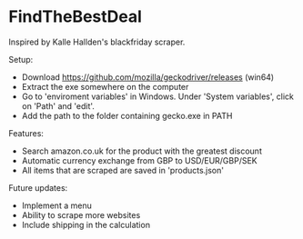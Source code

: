 # FindTheBestDeal

Inspired by Kalle Hallden's blackfriday scraper. 

  Setup:
  * Download https://github.com/mozilla/geckodriver/releases (win64)
  * Extract the exe somewhere on the computer
  * Go to 'enviroment variables' in Windows. Under 'System variables', click on 'Path' and 'edit'.
  * Add the path to the folder containing gecko.exe in PATH
  
  Features:
  * Search amazon.co.uk for the product with the greatest discount
  * Automatic currency exchange from GBP to USD/EUR/GBP/SEK
  * All items that are scraped are saved in 'products.json'
  
  Future updates:
  * Implement a menu
  * Ability to scrape more websites
  * Include shipping in the calculation
  
